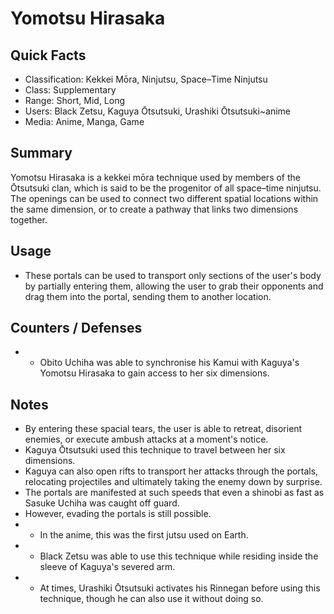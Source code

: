 # Yomotsu Hirasaka

## Quick Facts
- Classification: Kekkei Mōra, Ninjutsu, Space–Time Ninjutsu
- Class: Supplementary
- Range: Short, Mid, Long
- Users: Black Zetsu, Kaguya Ōtsutsuki, Urashiki Ōtsutsuki~anime
- Media: Anime, Manga, Game

## Summary
Yomotsu Hirasaka is a kekkei mōra technique used by members of the Ōtsutsuki clan, which is said to be the progenitor of all space–time ninjutsu. The openings can be used to connect two different spatial locations within the same dimension, or to create a pathway that links two dimensions together.

## Usage
- These portals can be used to transport only sections of the user's body by partially entering them, allowing the user to grab their opponents and drag them into the portal, sending them to another location.

## Counters / Defenses
- * Obito Uchiha was able to synchronise his Kamui with Kaguya's Yomotsu Hirasaka to gain access to her six dimensions.

## Notes
- By entering these spacial tears, the user is able to retreat, disorient enemies, or execute ambush attacks at a moment's notice.
- Kaguya Ōtsutsuki used this technique to travel between her six dimensions.
- Kaguya can also open rifts to transport her attacks through the portals, relocating projectiles and ultimately taking the enemy down by surprise.
- The portals are manifested at such speeds that even a shinobi as fast as Sasuke Uchiha was caught off guard.
- However, evading the portals is still possible.
- * In the anime, this was the first jutsu used on Earth.
- * Black Zetsu was able to use this technique while residing inside the sleeve of Kaguya's severed arm.
- * At times, Urashiki Ōtsutsuki activates his Rinnegan before using this technique, though he can also use it without doing so.
